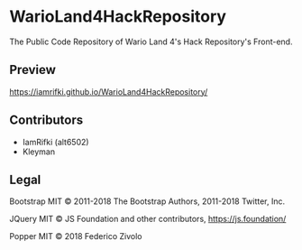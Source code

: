 # WarioLand4HackRepository
The Public Code Repository of Wario Land 4's Hack Repository's Front-end.

## Preview
https://iamrifki.github.io/WarioLand4HackRepository/

## Contributors 
* IamRifki (alt6502)
* Kleyman

## Legal
Bootstrap MIT © 2011-2018 The Bootstrap Authors, 2011-2018 Twitter, Inc.

JQuery MIT © JS Foundation and other contributors, https://js.foundation/

Popper MIT © 2018 Federico Zivolo
